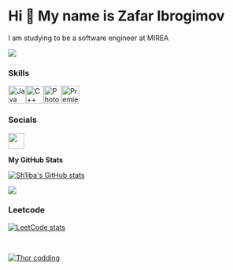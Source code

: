 Hi 👋 My name is Zafar Ibrogimov
================================

I am studying to be a software engineer at MIREA

<a href="https://www.github.com/Sh1iba" target="_blank" rel="noreferrer"><img
src="https://img.shields.io/github/followers/Sh1iba?logo=github&style=for-the-badge&color=0891b2&labelColor=22272e" /></a>
### Skills

<p align="left">
<a href="https://www.oracle.com/java/" target="_blank" rel="noreferrer"><img src="https://raw.githubusercontent.com/danielcranney/readme-generator/main/public/icons/skills/java-colored.svg" width="36" height="36" alt="Java" /></a><a href="https://docs.microsoft.com/en-us/cpp/?view=msvc-170" target="_blank" rel="noreferrer"><img src="https://raw.githubusercontent.com/danielcranney/readme-generator/main/public/icons/skills/cplusplus-colored.svg" width="36" height="36" alt="C++" /></a><a href="https://www.adobe.com/uk/products/photoshop.html" target="_blank" rel="noreferrer"><img src="https://raw.githubusercontent.com/danielcranney/readme-generator/main/public/icons/skills/photoshop-colored.svg" width="36" height="36" alt="Photoshop" /></a><a href="https://www.adobe.com/uk/products/premiere.html" target="_blank" rel="noreferrer"><img src="https://raw.githubusercontent.com/danielcranney/readme-generator/main/public/icons/skills/premierepro-colored.svg" width="36" height="36" alt="Premiere Pro" /></a>
</p>

### Socials

<p align="left"> <a href="https://www.github.com/Sh1iba" target="_blank" rel="noreferrer"> <picture> <source media="(prefers-color-scheme: dark)" srcset="https://raw.githubusercontent.com/danielcranney/readme-generator/main/public/icons/socials/github-dark.svg" /> <source media="(prefers-color-scheme: light)" srcset="https://raw.githubusercontent.com/danielcranney/readme-generator/main/public/icons/socials/github.svg" /> <img src="https://raw.githubusercontent.com/danielcranney/readme-generator/main/public/icons/socials/github.svg" width="32" height="32" /> </picture> </a></p>

<b>My GitHub Stats</b>

<a href="http://www.github.com/Sh1iba"><img src="https://github-readme-stats.vercel.app/api?username=Sh1iba&show_icons=true&hide=&count_private=true&title_color=0891b2&text_color=ffffff&icon_color=0891b2&bg_color=22272e&hide_border=true&show_icons=true" alt="Sh1iba's GitHub stats" /></a>

<a href="http://www.github.com/Sh1iba"><img src="https://github-readme-streak-stats.herokuapp.com/?user=Sh1iba&stroke=ffffff&background=22272e&ring=0891b2&fire=0891b2&currStreakNum=ffffff&currStreakLabel=0891b2&sideNums=ffffff&sideLabels=ffffff&dates=ffffff&hide_border=true" /></a>

### Leetcode

[![LeetCode stats](https://leetcode-stats-six.vercel.app/api?username=zafar_ibrogimov&theme=dark)](https://github.com/Sh1iba/leetcode-stats)

<br> 

[![Thor codding](https://example.com/example.gif)](https://github.com/Sh1iba/Sh1iba/blob/main/E2sn.gif)

<p><https://leetcode-stats-six.vercel.app/api?username=zafar_ibrogimov&theme=dark https://github.com/Sh1iba/leetcode-stats /></p>

